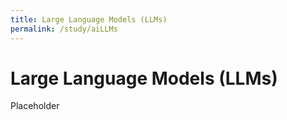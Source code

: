 ```yaml
---
title: Large Language Models (LLMs)
permalink: /study/aiLLMs
---
```


# Large Language Models (LLMs)

Placeholder

